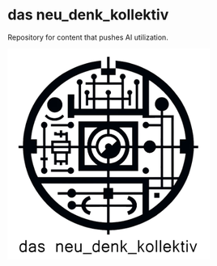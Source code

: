 # das neu_denk_kollektiv

Repository for content that pushes AI utilization.

<img src="lessons/de/res/bilder/nedeko_logo.png" width=400/>
